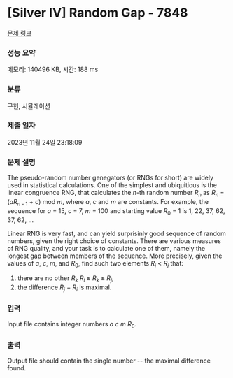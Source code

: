 # [Silver IV] Random Gap - 7848 

[문제 링크](https://www.acmicpc.net/problem/7848) 

### 성능 요약

메모리: 140496 KB, 시간: 188 ms

### 분류

구현, 시뮬레이션

### 제출 일자

2023년 11월 24일 23:18:09

### 문제 설명

<p>The pseudo-random number genegators (or RNGs for short) are widely used in statistical calculations. One of the simplest and ubiquitious is the linear congruence RNG, that calculates the <i>n</i>-th random number <i>R<sub>n</sub></i> as <i>R<sub>n</sub></i> = (<i>aR</i><sub><i>n</i> - 1</sub> + <i>c</i>) mod <i>m</i>, where <i>a</i>, <i>c</i> and <i>m</i> are constants. For example, the sequence for <i>a</i> = 15, <i>c</i> = 7, <i>m</i> = 100 and starting value <i>R</i><sub>0</sub> = 1 is 1, 22, 37, 62, 37, 62, ...</p>

<p>Linear RNG is very fast, and can yield surprisinly good sequence of random numbers, given the right choice of constants. There are various measures of RNG quality, and your task is to calculate one of them, namely the longest gap between members of the sequence. More precisely, given the values of <i>a</i>, <i>c</i>, <i>m</i>, and <i>R</i><sub>0</sub>, find such two elements <i>R<sub>i</sub></i> < <i>R<sub>j</sub></i> that:</p>

<ol>
	<li>there are no other <i>R<sub>k</sub></i> <i>R<sub>i</sub></i> &le; <i>R<sub>k</sub></i> &le; <i>R<sub>j</sub></i>,</li>
	<li>the difference <i>R<sub>j</sub></i> &minus; <i>R<sub>i</sub></i> is maximal.</li>
</ol>

### 입력 

 <p>Input file contains integer numbers <i>a</i> <i>c</i> <i>m</i> <i>R</i><sub>0</sub>.</p>

### 출력 

 <p>Output file should contain the single number -- the maximal difference found.</p>

